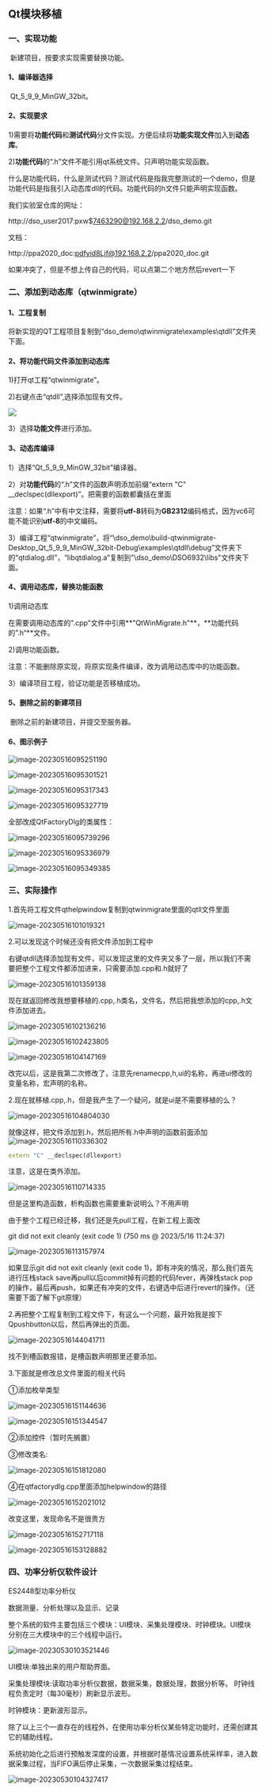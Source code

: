 ## Qt模块移植

### 一、实现功能

​		新建项目，按要求实现需要替换功能。

#### 1、编译器选择

​		Qt_5_9_9_MinGW_32bit。

#### 2、实现要求

​		1)需要将**功能代码**和**测试代码**分文件实现。方便后续将**功能实现文件**加入到**动态库**。

​		2)**功能代码**的“.h”文件不能引用qt系统文件。只声明功能实现函数。	

​	什么是功能代码，什么是测试代码？测试代码是指我完整测试的一个demo，但是功能代码是指我引入动态库dll的代码。功能代码的h文件只能声明实现函数。

我们实验室仓库的网址：

http://dso_user2017:pxw$7463290@192.168.2.2/dso_demo.git

文档：

http://ppa2020_doc:pdfyid8Ljf@192.168.2.2/ppa2020_doc.git

如果冲突了，但是不想上传自己的代码，可以点第二个地方然后revert一下

### 二、添加到动态库（qtwinmigrate）

#### 1、工程复制

​		将新实现的QT工程项目复制到“dso_demo\qtwinmigrate\examples\qtdll”文件夹下面。

#### 2、将功能代码文件添加到动态库

1)打开qt工程“qtwinmigrate”。

2)右键点击“qtdll”,选择添加现有文件。

![](.\图片\qtdll_功能文件添加.png)

3）选择**功能文件**进行添加。

#### 3、动态库编译

1）选择“Qt_5_9_9_MinGW_32bit”编译器。

2）对**功能代码**的“.h”文件的函数声明添加前缀“extern "C" __declspec(dllexport)”。把需要的函数都囊括在里面

​	注意：如果“.h”中有中文注释，需要将**utf-8**转码为**GB2312**编码格式，因为vc6可能不能识别**utf-8**的中文编码。

3）编译工程“qtwinmigrate”，将“\dso_demo\build-qtwinmigrate-Desktop_Qt_5_9_9_MinGW_32bit-Debug\examples\qtdll\debug”文件夹下的“qtdialog.dll”，“libqtdialog.a”复制到"\dso_demo\DSO6932\libs"文件夹下面。

#### 4、调用动态库，替换功能函数

1)调用动态库

​		在需要调用动态库的".cpp"文件中引用**"QtWinMigrate.h"**，**功能代码的”.h“**文件。

2)调用功能函数。

​		注意：不能删除原实现，将原实现条件编译，改为调用动态库中的功能函数。

3）编译项目工程，验证功能是否移植成功。

#### 5、删除之前的新建项目

​		删除之前的新建项目，并提交至服务器。

#### 6、图示例子

![image-20230516095251190](C:\Users\AVA\AppData\Roaming\Typora\typora-user-images\image-20230516095251190.png)

![image-20230516095301521](C:\Users\AVA\AppData\Roaming\Typora\typora-user-images\image-20230516095301521.png)

![image-20230516095317343](C:\Users\AVA\AppData\Roaming\Typora\typora-user-images\image-20230516095317343.png)

![image-20230516095327719](C:\Users\AVA\AppData\Roaming\Typora\typora-user-images\image-20230516095327719.png)

全部改成QtFactoryDlg的类属性：

![image-20230516095739296](C:\Users\AVA\AppData\Roaming\Typora\typora-user-images\image-20230516095739296.png)

![image-20230516095336979](C:\Users\AVA\AppData\Roaming\Typora\typora-user-images\image-20230516095336979.png)

![image-20230516095349385](C:\Users\AVA\AppData\Roaming\Typora\typora-user-images\image-20230516095349385.png)

### 三、实际操作

1.首先将工程文件qthelpwindow复制到qtwinmigrate里面的qtll文件里面

![image-20230516101019321](C:\Users\AVA\AppData\Roaming\Typora\typora-user-images\image-20230516101019321.png)

2.可以发现这个时候还没有把文件添加到工程中

右键qtdll选择添加现有文件，可以发现这里的文件夹又多了一层，所以我们不需要把整个工程文件都添加进来，只需要添加.cpp和.h就好了

![image-20230516101359138](C:\Users\AVA\AppData\Roaming\Typora\typora-user-images\image-20230516101359138.png)

现在就返回修改我想要移植的.cpp,.h类名，文件名，然后把我想添加的cpp,.h文件添加进去。

![image-20230516102136216](C:\Users\AVA\AppData\Roaming\Typora\typora-user-images\image-20230516102136216.png)

![image-20230516102423805](C:\Users\AVA\AppData\Roaming\Typora\typora-user-images\image-20230516102423805.png)

![image-20230516104147169](C:\Users\AVA\AppData\Roaming\Typora\typora-user-images\image-20230516104147169.png)

改完以后，这是我第二次修改了，注意先renamecpp,h,ui的名称，再进ui修改的变量名称，宏声明的名称。

2.现在就移植.cpp,.h，但是我产生了一个疑问，就是ui是不需要移植的么？

 ![image-20230516104804030](C:\Users\AVA\AppData\Roaming\Typora\typora-user-images\image-20230516104804030.png)

就像这样，把文件添加到.h，然后把所有.h中声明的函数前面添加![image-20230516110336302](C:\Users\AVA\AppData\Roaming\Typora\typora-user-images\image-20230516110336302.png)

```c++
extern "C" __declspec(dllexport)
```

注意，这是在类外添加。

![image-20230516110714335](C:\Users\AVA\AppData\Roaming\Typora\typora-user-images\image-20230516110714335.png)

但是这里构造函数，析构函数也需要重新说明么？不用声明



由于整个工程已经迁移，我们还是先pull工程，在新工程上面改

git did not exit cleanly (exit code 1) (750 ms @ 2023/5/16 11:24:37)

![image-20230516113157974](C:\Users\AVA\AppData\Roaming\Typora\typora-user-images\image-20230516113157974.png)

如果显示git did not exit cleanly (exit code 1)，即有冲突的情况，那么我们首先进行压栈stack save再pull以后commit掉有问题的代码fever，再弹栈stack pop的操作，最后再push，如果还有冲突的文件，右键选中后进行revert的操作。（还需要下面了解下git原理）

2.再把整个工程复制到工程文件下，有这么一个问题，最开始我是按下Qpushbutton以后，然后再弹出的页面。

![image-20230516144041711](C:\Users\AVA\AppData\Roaming\Typora\typora-user-images\image-20230516144041711.png)

找不到槽函数报错，是槽函数声明那里还要添加。

3.下面就是修改总文件里面的相关代码

①添加枚举类型

![image-20230516151144636](C:\Users\AVA\AppData\Roaming\Typora\typora-user-images\image-20230516151144636.png)

![image-20230516151344547](C:\Users\AVA\AppData\Roaming\Typora\typora-user-images\image-20230516151344547.png)

②添加控件（暂时先搁置）

③修改类名:

![image-20230516151812080](C:\Users\AVA\AppData\Roaming\Typora\typora-user-images\image-20230516151812080.png)

④在qtfactorydlg.cpp里面添加helpwindow的路径

![image-20230516152021012](C:\Users\AVA\AppData\Roaming\Typora\typora-user-images\image-20230516152021012.png)

改变这里，发现命名不是很贵方

![image-20230516152717118](C:\Users\AVA\AppData\Roaming\Typora\typora-user-images\image-20230516152717118.png)

![image-20230516153128882](C:\Users\AVA\AppData\Roaming\Typora\typora-user-images\image-20230516153128882.png)

### 四、功率分析仪软件设计

ES2448型功率分析仪

数据测量、分析处理以及显示、记录

整个系统的软件主要包括三个模块：UI模块、采集处理模块、时钟模块。UI模块分别在三大模块中的三个线程中运行。

![image-20230530103521446](C:\Users\AVA\AppData\Roaming\Typora\typora-user-images\image-20230530103521446.png)

UI模块:单独出来的用户帮助界面。

采集处理模块:读取功率分析仪数据，数据采集，数据处理，数据分析等。 时钟线程负责定时（每30毫秒）刷新显示波形。

时钟模块：更新波形显示。

​	除了以上三个一直存在的线程外，在使用功率分析仪某些特定功能时，还需创建其它的辅助线程。

​	系统初始化之后进行预触发深度的设置，并根据时基情况设置系统采样率，进入数据采集过程，当FIFO满后停止采集，一次数据采集过程结束。

![image-20230530104327417](C:\Users\AVA\AppData\Roaming\Typora\typora-user-images\image-20230530104327417.png)